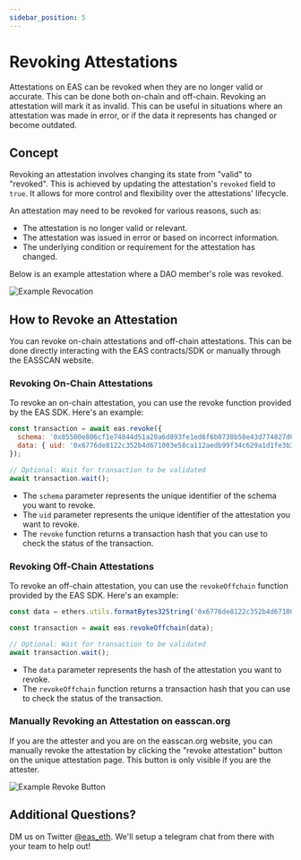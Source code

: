 ```yaml
---
sidebar_position: 5
---
```


# Revoking Attestations 
Attestations on EAS can be revoked when they are no longer valid or accurate. This can be done both on-chain and off-chain. Revoking an attestation will mark it as invalid. This can be useful in situations where an attestation was made in error, or if the data it represents has changed or become outdated. 

## Concept
Revoking an attestation involves changing its state from "valid" to "revoked". This is achieved by updating the attestation's `revoked` field to `true`. It allows for more control and flexibility over the attestations' lifecycle. 

An attestation may need to be revoked for various reasons, such as:

- The attestation is no longer valid or relevant.
- The attestation was issued in error or based on incorrect information.
- The underlying condition or requirement for the attestation has changed.

Below is an example attestation where a DAO member's role was revoked.

![Example Revocation](./img/revoked-attestation-example.png)

## How to Revoke an Attestation
You can revoke on-chain attestations and off-chain attestations. This can be done directly interacting with the EAS contracts/SDK or manually through the EASSCAN website.


### Revoking On-Chain Attestations
To revoke an on-chain attestation, you can use the revoke function provided by the EAS SDK. Here's an example:

```javascript
const transaction = await eas.revoke({
  schema: '0x85500e806cf1e74844d51a20a6d893fe1ed6f6b0738b50e43d774827d08eca61',
  data: { uid: '0x6776de8122c352b4d671003e58ca112aedb99f34c629a1d1fe3b332504e2943a' }
});

// Optional: Wait for transaction to be validated
await transaction.wait();

```
- The `schema` parameter represents the unique identifier of the schema you want to revoke.
- The `uid` parameter represents the unique identifier of the attestation you want to revoke. 
- The `revoke` function returns a transaction hash that you can use to check the status of the transaction.


### Revoking Off-Chain Attestations
To revoke an off-chain attestation, you can use the `revokeOffchain` function provided by the EAS SDK. Here's an example:

```javascript
const data = ethers.utils.formatBytes32String('0x6776de8122c352b4d671003e58ca112aedb99f34c629a1d1fe3b332504e2943a');

const transaction = await eas.revokeOffchain(data);

// Optional: Wait for transaction to be validated
await transaction.wait();
```
- The `data` parameter represents the hash of the attestation you want to revoke. 
- The `revokeOffchain` function returns a transaction hash that you can use to check the status of the transaction.

### Manually Revoking an Attestation on easscan.org
If you are the attester and you are on the easscan.org website, you can manually revoke the attestation by clicking the "revoke attestation" button on the unique attestation page. This button is only visible if you are the attester.

![Example Revoke Button](./img/revoke-button.png)

## Additional Questions?
DM us on Twitter [@eas_eth](https://twitter.com/eas_eth). We'll setup a telegram chat from there with your team to help out!

